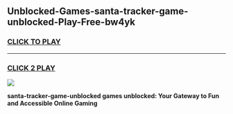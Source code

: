 
## Unblocked-Games-santa-tracker-game-unblocked-Play-Free-bw4yk
<h3>
<a href="https://premium76.site?title=santa-tracker-game-unblocked&ref=22A">CLICK TO PLAY</a></h3>
<hr>

<h3>
<a href="https://premium76.site?title=santa-tracker-game-unblocked&ref=22A">CLICK 2 PLAY</a>
  
</h3>

<a href="https://premium76.site?title=santa-tracker-game-unblocked&ref=22A"><img src="https://clearcache.store/games.png"></a>


**santa-tracker-game-unblocked games unblocked: Your Gateway to Fun and Accessible Online Gaming**
